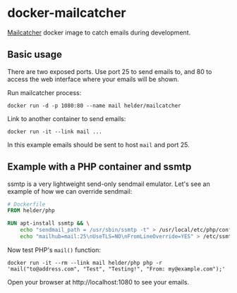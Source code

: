 # docker-mailcatcher

[Mailcatcher](http://mailcatcher.me) docker image to catch emails during development.


## Basic usage

There are two exposed ports. Use port 25 to send emails to, and 80 to access the web interface where your emails will be shown.

Run mailcatcher process:

    docker run -d -p 1080:80 --name mail helder/mailcatcher

Link to another container to send emails:

    docker run -it --link mail ...

In this example emails should be sent to host `mail` and port 25.


## Example with a PHP container and ssmtp

ssmtp is a very lightweight send-only sendmail emulator. Let's see an example of how we can override sendmail:

```Dockerfile
# Dockerfile
FROM helder/php

RUN apt-install ssmtp && \
    echo "sendmail_path = /usr/sbin/ssmtp -t" > /usr/local/etc/php/conf.d/sendmail.ini && \
    echo "mailhub=mail:25\nUseTLS=NO\nFromLineOverride=YES" > /etc/ssmtp/ssmtp.conf
```

Now test PHP's `mail()` function:

    docker run -it --rm --link mail helder/php php -r 'mail("to@address.com", "Test", "Testing!", "From: my@example.com");'

Open your browser at http://localhost:1080 to see your emails.
